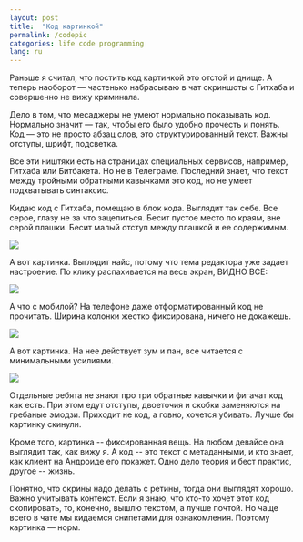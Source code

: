 ```yaml
---
layout: post
title:  "Код картинкой"
permalink: /codepic
categories: life code programming
lang: ru
---
```


Раньше я считал, что постить код картинкой это отстой и днище. А теперь наоборот
— частенько набрасываю в чат скриншоты с Гитхаба и совершенно не вижу криминала.

Дело в том, что месаджеры не умеют нормально показывать код. Нормально значит —
так, чтобы его было удобно прочесть и понять. Код — это не просто абзац слов,
это структурированный текст. Важны отступы, шрифт, подсветка.

Все эти ништяки есть на страницах специальных сервисов, например, Гитхаба или
Битбакета. Но не в Телеграме. Последний знает, что текст между тройными
обратными кавычками это код, но не умеет подхватывать синтаксис.

Кидаю код с Гитхаба, помещаю в блок кода. Выглядит так себе. Все серое, глазу не
за что зацепиться. Бесит пустое место по краям, вне серой плашки. Бесит малый
отступ между плашкой и ее содержимым.

![](https://user-images.githubusercontent.com/1059232/51107005-a3474600-17fe-11e9-9fbf-0d1632dbc574.png)

А вот картинка. Выглядит найс, потому что тема редактора уже задает
настроение. По клику распахивается на весь экран, ВИДНО ВСЕ:

![](https://user-images.githubusercontent.com/1059232/51107013-ab9f8100-17fe-11e9-9c46-366ff55bae8b.JPG)

А что с мобилой?  На телефоне даже отформатированный код не прочитать. Ширина
колонки жестко фиксирована, ничего не докажешь.

![](https://user-images.githubusercontent.com/1059232/51107015-ab9f8100-17fe-11e9-874c-21f784d5beff.PNG)

А вот картинка. На нее действует зум и пан, все читается с минимальными
усилиями.

![](https://user-images.githubusercontent.com/1059232/51107241-3ed8b680-17ff-11e9-9789-c8b88cb20e76.PNG)

Отдельные ребята не знают про три обратные кавычки и фигачат код как есть. При
этом едут отступы, двоеточия и скобки заменяются на гребаные эмодзи. Приходит не
код, а говно, хочется убивать. Лучше бы картинку скинули.

Кроме того, картинка -- фиксированная вещь. На любом девайсе она выглядит так,
как вижу я. A код -- это текст с метаданными, и кто знает, как клиент на
Андроиде его покажет. Одно дело теория и бест практис, другое -- жизнь.

Понятно, что скрины надо делать с ретины, тогда они выглядят хорошо. Важно
учитывать контекст. Если я знаю, что кто-то хочет этот код скопировать, то,
конечно, вышлю текстом, а лучше почтой. Но чаще всего в чате мы кидаемся
снипетами для ознакомления. Поэтому картинка — норм.
